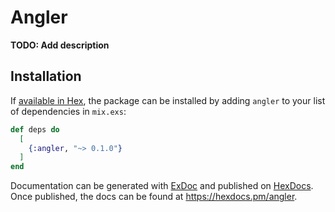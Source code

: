 # Angler

**TODO: Add description**

## Installation

If [available in Hex](https://hex.pm/docs/publish), the package can be installed
by adding `angler` to your list of dependencies in `mix.exs`:

```elixir
def deps do
  [
    {:angler, "~> 0.1.0"}
  ]
end
```

Documentation can be generated with [ExDoc](https://github.com/elixir-lang/ex_doc)
and published on [HexDocs](https://hexdocs.pm). Once published, the docs can
be found at <https://hexdocs.pm/angler>.

